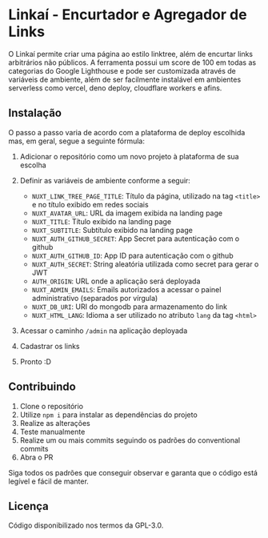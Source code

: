 # Linkaí - Encurtador e Agregador de Links

O Linkaí permite criar uma página ao estilo linktree, além de encurtar links
arbitrários não públicos. A ferramenta possui um score de 100 em todas as
categorias do Google Lighthouse e pode ser customizada através de variáveis de
ambiente, além de ser facilmente instalável em ambientes serverless como vercel,
deno deploy, cloudflare workers e afins.

## Instalação

O passo a passo varia de acordo com a plataforma de deploy escolhida mas, em geral, segue a seguinte fórmula:

1. Adicionar o repositório como um novo projeto à plataforma de sua escolha
2. Definir as variáveis de ambiente conforme a seguir:

    - `NUXT_LINK_TREE_PAGE_TITLE`: Título da página, utilizado na tag `<title>` e no título exibido em redes sociais
    - `NUXT_AVATAR_URL`: URL da imagem exibida na landing page
    - `NUXT_TITLE`: Título exibido na landing page
    - `NUXT_SUBTITLE`: Subtítulo exibido na landing page
    - `NUXT_AUTH_GITHUB_SECRET`: App Secret para autenticação com o github
    - `NUXT_AUTH_GITHUB_ID`: App ID para autenticação com o github
    - `NUXT_AUTH_SECRET`: String aleatória utilizada como secret para gerar o JWT
    - `AUTH_ORIGIN`: URL onde a aplicação será deployada
    - `NUXT_ADMIN_EMAILS`: Emails autorizados a acessar o painel administrativo (separados por vírgula)
    - `NUXT_DB_URI`: URI do mongodb para armazenamento do link
    - `NUXT_HTML_LANG`: Idioma a ser utilizado no atributo `lang` da tag `<html>`

3. Acessar o caminho `/admin` na aplicação deployada
4. Cadastrar os links
5. Pronto :D

## Contribuindo

1. Clone o repositório
2. Utilize `npm i` para instalar as dependências do projeto
3. Realize as alterações
4. Teste manualmente
5. Realize um ou mais commits seguindo os padrões do conventional commits
6. Abra o PR

Siga todos os padrões que conseguir observar e garanta que o código está legível e fácil de manter.

## Licença

Código disponibilizado nos termos da GPL-3.0.

